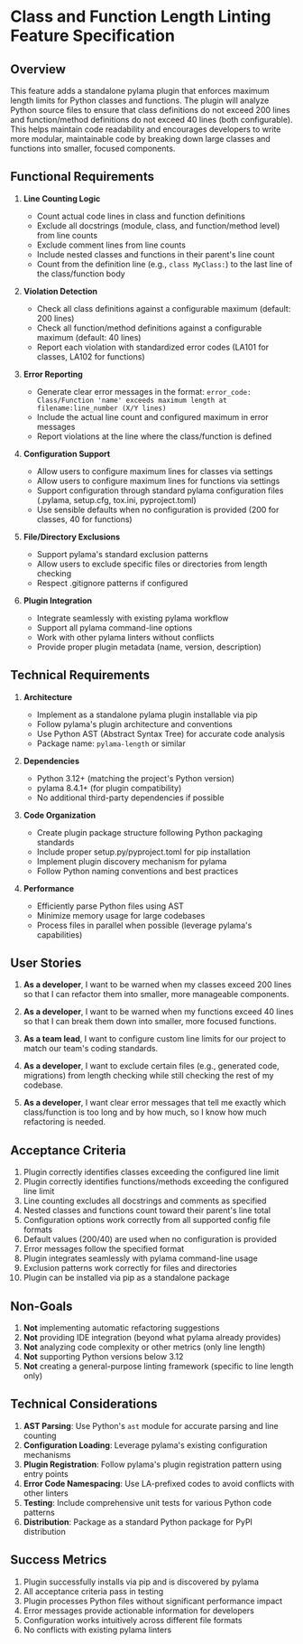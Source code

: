 # Class and Function Length Linting Feature Specification

## Overview

This feature adds a standalone pylama plugin that enforces maximum length limits for Python classes and functions. The plugin will analyze Python source files to ensure that class definitions do not exceed 200 lines and function/method definitions do not exceed 40 lines (both configurable). This helps maintain code readability and encourages developers to write more modular, maintainable code by breaking down large classes and functions into smaller, focused components.

## Functional Requirements

1. **Line Counting Logic**
   - Count actual code lines in class and function definitions
   - Exclude all docstrings (module, class, and function/method level) from line counts
   - Exclude comment lines from line counts
   - Include nested classes and functions in their parent's line count
   - Count from the definition line (e.g., `class MyClass:`) to the last line of the class/function body

2. **Violation Detection**
   - Check all class definitions against a configurable maximum (default: 200 lines)
   - Check all function/method definitions against a configurable maximum (default: 40 lines)
   - Report each violation with standardized error codes (LA101 for classes, LA102 for functions)

3. **Error Reporting**
   - Generate clear error messages in the format: `error_code: Class/Function 'name' exceeds maximum length at filename:line_number (X/Y lines)`
   - Include the actual line count and configured maximum in error messages
   - Report violations at the line where the class/function is defined

4. **Configuration Support**
   - Allow users to configure maximum lines for classes via settings
   - Allow users to configure maximum lines for functions via settings
   - Support configuration through standard pylama configuration files (.pylama, setup.cfg, tox.ini, pyproject.toml)
   - Use sensible defaults when no configuration is provided (200 for classes, 40 for functions)

5. **File/Directory Exclusions**
   - Support pylama's standard exclusion patterns
   - Allow users to exclude specific files or directories from length checking
   - Respect .gitignore patterns if configured

6. **Plugin Integration**
   - Integrate seamlessly with existing pylama workflow
   - Support all pylama command-line options
   - Work with other pylama linters without conflicts
   - Provide proper plugin metadata (name, version, description)

## Technical Requirements

1. **Architecture**
   - Implement as a standalone pylama plugin installable via pip
   - Follow pylama's plugin architecture and conventions
   - Use Python AST (Abstract Syntax Tree) for accurate code analysis
   - Package name: `pylama-length` or similar

2. **Dependencies**
   - Python 3.12+ (matching the project's Python version)
   - pylama 8.4.1+ (for plugin compatibility)
   - No additional third-party dependencies if possible

3. **Code Organization**
   - Create plugin package structure following Python packaging standards
   - Include proper setup.py/pyproject.toml for pip installation
   - Implement plugin discovery mechanism for pylama
   - Follow Python naming conventions and best practices

4. **Performance**
   - Efficiently parse Python files using AST
   - Minimize memory usage for large codebases
   - Process files in parallel when possible (leverage pylama's capabilities)

## User Stories

1. **As a developer**, I want to be warned when my classes exceed 200 lines so that I can refactor them into smaller, more manageable components.

2. **As a developer**, I want to be warned when my functions exceed 40 lines so that I can break them down into smaller, more focused functions.

3. **As a team lead**, I want to configure custom line limits for our project to match our team's coding standards.

4. **As a developer**, I want to exclude certain files (e.g., generated code, migrations) from length checking while still checking the rest of my codebase.

5. **As a developer**, I want clear error messages that tell me exactly which class/function is too long and by how much, so I know how much refactoring is needed.

## Acceptance Criteria

1. Plugin correctly identifies classes exceeding the configured line limit
2. Plugin correctly identifies functions/methods exceeding the configured line limit
3. Line counting excludes all docstrings and comments as specified
4. Nested classes and functions count toward their parent's line total
5. Configuration options work correctly from all supported config file formats
6. Default values (200/40) are used when no configuration is provided
7. Error messages follow the specified format
8. Plugin integrates seamlessly with pylama command-line usage
9. Exclusion patterns work correctly for files and directories
10. Plugin can be installed via pip as a standalone package

## Non-Goals

1. **Not** implementing automatic refactoring suggestions
2. **Not** providing IDE integration (beyond what pylama already provides)
3. **Not** analyzing code complexity or other metrics (only line length)
4. **Not** supporting Python versions below 3.12
5. **Not** creating a general-purpose linting framework (specific to line length only)

## Technical Considerations

1. **AST Parsing**: Use Python's `ast` module for accurate parsing and line counting
2. **Configuration Loading**: Leverage pylama's existing configuration mechanisms
3. **Plugin Registration**: Follow pylama's plugin registration pattern using entry points
4. **Error Code Namespacing**: Use LA-prefixed codes to avoid conflicts with other linters
5. **Testing**: Include comprehensive unit tests for various Python code patterns
6. **Distribution**: Package as a standard Python package for PyPI distribution

## Success Metrics

1. Plugin successfully installs via pip and is discovered by pylama
2. All acceptance criteria pass in testing
3. Plugin processes Python files without significant performance impact
4. Error messages provide actionable information for developers
5. Configuration works intuitively across different file formats
6. No conflicts with existing pylama linters
